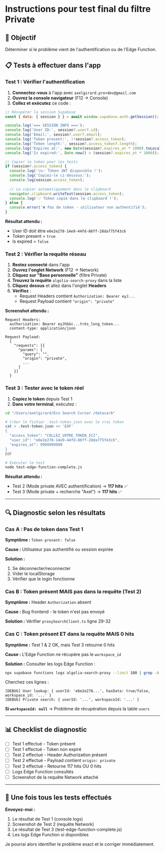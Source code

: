 # Instructions pour test final du filtre Private

## 🎯 Objectif

Déterminer si le problème vient de l'authentification ou de l'Edge Function.

## 📋 Tests à effectuer dans l'app

### Test 1 : Vérifier l'authentification

1. **Connectez-vous** à l'app avec `axelgirard.pro+dev@gmail.com`
2. **Ouvrez la console navigateur** (F12 → Console)
3. **Collez et exécutez** ce code :

```javascript
// Récupérer la session Supabase
const { data: { session } } = await window.supabase.auth.getSession();

console.log('=== SESSION INFO ===');
console.log('User ID:', session?.user?.id);
console.log('Email:', session?.user?.email);
console.log('Token present:', !!session?.access_token);
console.log('Token length:', session?.access_token?.length);
console.log('Expires at:', new Date(session?.expires_at * 1000).toLocaleString());
console.log('Is expired:', Date.now() > (session?.expires_at * 1000));

// Copier le token pour les tests
if (session?.access_token) {
  console.log('\n✅ Token JWT disponible !');
  console.log('Copiez-le ci-dessous:');
  console.log(session.access_token);
  
  // Le copier automatiquement dans le clipboard
  navigator.clipboard.writeText(session.access_token);
  console.log('✅ Token copié dans le clipboard !');
} else {
  console.error('❌ Pas de token - utilisateur non authentifié');
}
```

**Résultat attendu :**
- User ID doit être `e6e2e278-14e9-44fd-86ff-28da775f43c6`
- Token present = `true`
- Is expired = `false`

### Test 2 : Vérifier la requête réseau

1. **Restez connecté** dans l'app
2. **Ouvrez l'onglet Network** (F12 → Network)
3. **Cliquez sur "Base personnelle"** (filtre Private)
4. **Trouvez la requête** `algolia-search-proxy` dans la liste
5. **Cliquez dessus** et allez dans l'onglet **Headers**
6. **Vérifiez** :
   - Request Headers contient `Authorization: Bearer eyJ...`
   - Request Payload contient `"origin": "private"`

**Screenshot attendu :**
```
Request Headers:
  authorization: Bearer eyJhbGc...très_long_token...
  content-type: application/json

Request Payload:
  {
    "requests": [{
      "params": {
        "query": "",
        "origin": "private",
        ...
      }
    }]
  }
```

### Test 3 : Tester avec le token réel

1. **Copiez le token** depuis Test 1
2. **Dans votre terminal**, exécutez :

```bash
cd "/Users/axelgirard/Eco Search Cursor /datacarb"

# Créer le fichier .test-token.json avec le vrai token
cat > .test-token.json << 'EOF'
{
  "access_token": "COLLEZ_VOTRE_TOKEN_ICI",
  "user_id": "e6e2e278-14e9-44fd-86ff-28da775f43c6",
  "expires_at": 9999999999
}
EOF

# Exécuter le test
node test-edge-function-complete.js
```

**Résultat attendu :**
- Test 2 (Mode private AVEC authentification) → **117 hits** ✅
- Test 3 (Mode private + recherche "Axel") → **117 hits** ✅

---

## 🔍 Diagnostic selon les résultats

### Cas A : Pas de token dans Test 1
**Symptôme :** `Token present: false`

**Cause :** Utilisateur pas authentifié ou session expirée

**Solution :**
1. Se déconnecter/reconnecter
2. Vider le localStorage
3. Vérifier que le login fonctionne

### Cas B : Token présent MAIS pas dans la requête (Test 2)
**Symptôme :** Header `Authorization` absent

**Cause :** Bug frontend - le token n'est pas envoyé

**Solution :** Vérifier `proxySearchClient.ts` ligne 29-32

### Cas C : Token présent ET dans la requête MAIS 0 hits
**Symptôme :** Test 1 & 2 OK, mais Test 3 retourne 0 hits

**Cause :** L'Edge Function ne récupère pas le `workspace_id`

**Solution :** Consulter les logs Edge Function :

```bash
npx supabase functions logs algolia-search-proxy --limit 100 | grep -A 5 "DEBUG"
```

Cherchez ces lignes :
```
[DEBUG] User lookup: { userId: 'e6e2e278...', hasData: true/false, workspace_id: '...' }
[DEBUG] Private search: { userId: '...', workspaceId: '...' }
```

**Si `workspaceId: null`** → Problème de récupération depuis la table `users`

---

## 📊 Checklist de diagnostic

- [ ] Test 1 effectué - Token présent
- [ ] Test 1 effectué - Token non expiré  
- [ ] Test 2 effectué - Header Authorization présent
- [ ] Test 2 effectué - Payload contient `origin: private`
- [ ] Test 3 effectué - Retourne 117 hits OU 0 hits
- [ ] Logs Edge Function consultés
- [ ] Screenshot de la requête Network attaché

---

## 🎯 Une fois tous les tests effectués

**Envoyez-moi :**
1. Le résultat de Test 1 (console logs)
2. Screenshot de Test 2 (requête Network)
3. Le résultat de Test 3 (test-edge-function-complete.js)
4. Les logs Edge Function si disponibles

Je pourrai alors identifier le problème exact et le corriger immédiatement.


